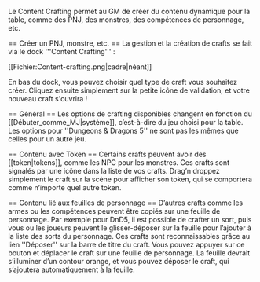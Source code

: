 Le Content Crafting permet au GM de créer du contenu dynamique pour la table, comme des PNJ, des monstres, des compétences de personnage, etc.

== Créer un PNJ, monstre, etc. ==
La gestion et la création de crafts se fait via le dock '''Content Crafting''' :

[[Fichier:Content-crafting.png|cadre|néant]]

En bas du dock, vous pouvez choisir quel type de craft vous souhaitez créer. Cliquez ensuite simplement sur la petite icône de validation, et votre nouveau craft s'ouvrira !

== Général ==
Les options de crafting disponibles changent en fonction du [[Débuter_comme_MJ|système]], c’est-à-dire du jeu choisi pour la table. Les options pour ''Dungeons & Dragons 5'' ne sont pas les mêmes que celles pour un autre jeu.

== Contenu avec Token ==
Certains crafts peuvent avoir des [[token|tokens]], comme les NPC pour les monstres. Ces crafts sont signalés par une icône dans la liste de vos crafts. Drag’n droppez simplement le craft sur la scène pour afficher son token, qui se comportera comme n’importe quel autre token.

== Contenu lié aux feuilles de personnage ==
D’autres crafts comme les armes ou les compétences peuvent être copiés sur une feuille de personnage. Par exemple pour DnD5, il est possible de crafter un sort, puis vous ou les joueurs peuvent le glisser-déposer sur la feuille pour l’ajouter à la liste des sorts du personnage. Ces crafts sont reconnaissables grâce au lien ''Déposer'' sur la barre de titre du craft. Vous pouvez appuyer sur ce bouton et déplacer le craft sur une feuille de personnage. La feuille devrait s’illuminer d’un contour orange, et vous pouvez déposer le craft, qui s’ajoutera automatiquement à la feuille.